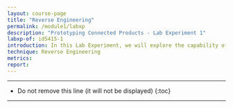 ```yaml
---
layout: course-page
title: "Reverse Engineering"
permalink: /module1/labxp
description: "Prototyping Connected Products - Lab Experiment 1"
labxp-of: id5415-1
introduction: In this Lab Experiment, we will explore the capability of this initial lighting system.
technique: Reverse Engineering
metrics:
report:
---
```



---

* Do not remove this line (it will not be displayed)
{:toc}

---
